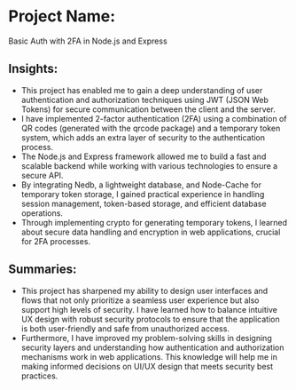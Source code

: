 # Project Name:

Basic Auth with 2FA in Node.js and Express

## Insights:
- This project has enabled me to gain a deep understanding of user authentication and authorization techniques using JWT (JSON Web Tokens) for secure communication between the client and the server.
- I have implemented 2-factor authentication (2FA) using a combination of QR codes (generated with the qrcode package) and a temporary token system, which adds an extra layer of security to the authentication process.
- The Node.js and Express framework allowed me to build a fast and scalable backend while working with various technologies to ensure a secure API.
- By integrating Nedb, a lightweight database, and Node-Cache for temporary token storage, I gained practical experience in handling session management, token-based storage, and efficient database operations.
- Through implementing crypto for generating temporary tokens, I learned about secure data handling and encryption in web applications, crucial for 2FA processes.

## Summaries:
- This project has sharpened my ability to design user interfaces and flows that not only prioritize a seamless user experience but also support high levels of security. I have learned how to balance intuitive UX design with robust security protocols to ensure that the application is both user-friendly and safe from unauthorized access.
- Furthermore, I have improved my problem-solving skills in designing security layers and understanding how authentication and authorization mechanisms work in web applications. This knowledge will help me in making informed decisions on UI/UX design that meets security best practices.
